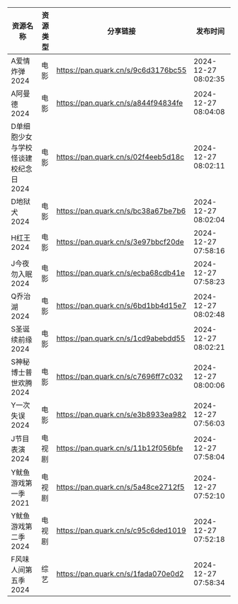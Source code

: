 | 资源名称                 | 资源类型 | 分享链接                                | 发布时间                |
| -------------------- | ---- | ----------------------------------- | ------------------- |
| A爱情炸弹2024            | 电影   | https://pan.quark.cn/s/9c6d3176bc55 | 2024-12-27 08:02:35 |
| A阿曼德2024             | 电影   | https://pan.quark.cn/s/a844f94834fe | 2024-12-27 08:04:08 |
| D单细胞少女与学校怪谈建校纪念日2024 | 电影   | https://pan.quark.cn/s/02f4eeb5d18c | 2024-12-27 08:02:11 |
| D地狱犬2024             | 电影   | https://pan.quark.cn/s/bc38a67be7b6 | 2024-12-27 08:02:04 |
| H红王2024              | 电影   | https://pan.quark.cn/s/3e97bbcf20de | 2024-12-27 07:58:16 |
| J今夜勿入眠2024           | 电影   | https://pan.quark.cn/s/ecba68cdb41e | 2024-12-27 07:58:23 |
| Q乔治湖2024             | 电影   | https://pan.quark.cn/s/6bd1bb4d15e7 | 2024-12-27 08:02:48 |
| S圣诞续前缘2024           | 电影   | https://pan.quark.cn/s/1cd9abebdd55 | 2024-12-27 08:02:21 |
| S神秘博士普世欢腾2024        | 电影   | https://pan.quark.cn/s/c7696ff7c032 | 2024-12-27 08:00:06 |
| Y一次失误2024            | 电影   | https://pan.quark.cn/s/e3b8933ea982 | 2024-12-27 07:56:03 |
| J节目表演2024            | 电视剧  | https://pan.quark.cn/s/11b12f056bfe | 2024-12-27 07:58:04 |
| Y鱿鱼游戏第一季2021         | 电视剧  | https://pan.quark.cn/s/5a48ce2712f5 | 2024-12-27 07:52:10 |
| Y鱿鱼游戏第二季2024         | 电视剧  | https://pan.quark.cn/s/c95c6ded1019 | 2024-12-27 07:52:18 |
| F风味人间第五季2024         | 综艺   | https://pan.quark.cn/s/1fada070e0d2 | 2024-12-27 07:58:34 |
